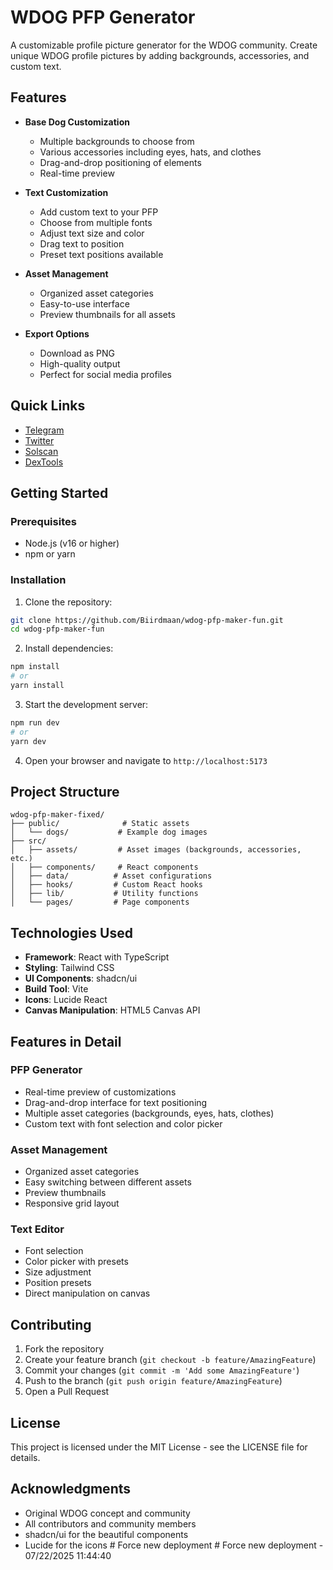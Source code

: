 # WDOG PFP Generator

A customizable profile picture generator for the WDOG community. Create unique WDOG profile pictures by adding backgrounds, accessories, and custom text.

## Features

- **Base Dog Customization**
  - Multiple backgrounds to choose from
  - Various accessories including eyes, hats, and clothes
  - Drag-and-drop positioning of elements
  - Real-time preview

- **Text Customization**
  - Add custom text to your PFP
  - Choose from multiple fonts
  - Adjust text size and color
  - Drag text to position
  - Preset text positions available

- **Asset Management**
  - Organized asset categories
  - Easy-to-use interface
  - Preview thumbnails for all assets

- **Export Options**
  - Download as PNG
  - High-quality output
  - Perfect for social media profiles

## Quick Links
- [Telegram](https://t.me)
- [Twitter](https://twitter.com)
- [Solscan](https://solscan.io)
- [DexTools](https://www.dextools.io)

## Getting Started

### Prerequisites
- Node.js (v16 or higher)
- npm or yarn

### Installation

1. Clone the repository:
```bash
git clone https://github.com/Biirdmaan/wdog-pfp-maker-fun.git
cd wdog-pfp-maker-fun
```

2. Install dependencies:
```bash
npm install
# or
yarn install
```

3. Start the development server:
```bash
npm run dev
# or
yarn dev
```

4. Open your browser and navigate to `http://localhost:5173`

## Project Structure

```
wdog-pfp-maker-fixed/
├── public/              # Static assets
│   └── dogs/           # Example dog images
├── src/
│   ├── assets/         # Asset images (backgrounds, accessories, etc.)
│   ├── components/     # React components
│   ├── data/          # Asset configurations
│   ├── hooks/         # Custom React hooks
│   ├── lib/           # Utility functions
│   └── pages/         # Page components
```

## Technologies Used

- **Framework**: React with TypeScript
- **Styling**: Tailwind CSS
- **UI Components**: shadcn/ui
- **Build Tool**: Vite
- **Icons**: Lucide React
- **Canvas Manipulation**: HTML5 Canvas API

## Features in Detail

### PFP Generator
- Real-time preview of customizations
- Drag-and-drop interface for text positioning
- Multiple asset categories (backgrounds, eyes, hats, clothes)
- Custom text with font selection and color picker

### Asset Management
- Organized asset categories
- Easy switching between different assets
- Preview thumbnails
- Responsive grid layout

### Text Editor
- Font selection
- Color picker with presets
- Size adjustment
- Position presets
- Direct manipulation on canvas

## Contributing

1. Fork the repository
2. Create your feature branch (`git checkout -b feature/AmazingFeature`)
3. Commit your changes (`git commit -m 'Add some AmazingFeature'`)
4. Push to the branch (`git push origin feature/AmazingFeature`)
5. Open a Pull Request

## License

This project is licensed under the MIT License - see the LICENSE file for details.

## Acknowledgments

- Original WDOG concept and community
- All contributors and community members
- shadcn/ui for the beautiful components
- Lucide for the icons
#   F o r c e   n e w   d e p l o y m e n t  
 #   F o r c e   n e w   d e p l o y m e n t   -   0 7 / 2 2 / 2 0 2 5   1 1 : 4 4 : 4 0  
 